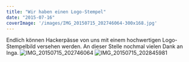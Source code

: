 ```yaml
---
title: "Wir haben einen Logo-Stempel"
date: "2015-07-16"
coverImage: '/images/IMG_20150715_202746064-300x168.jpg'
---
```


Endlich können Hackerpässe von uns mit einem hochwertigen Logo-Stempelbild versehen werden. An dieser Stelle nochmal vielen Dank an Inga.
![IMG_20150715_202746064](/images/IMG_20150715_202746064-300x168.jpg)
![IMG_20150715_202845981](/images/IMG_20150715_202845981-300x168.jpg)
